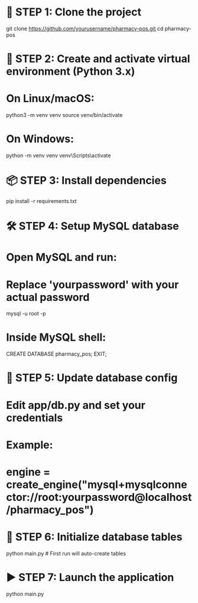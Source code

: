 # 📁 STEP 1: Clone the project
git clone https://github.com/yourusername/pharmacy-pos.git
cd pharmacy-pos

# 🧪 STEP 2: Create and activate virtual environment (Python 3.x)
# On Linux/macOS:
python3 -m venv venv
source venv/bin/activate

# On Windows:
python -m venv venv
venv\Scripts\activate

# 📦 STEP 3: Install dependencies
pip install -r requirements.txt

# 🛠️ STEP 4: Setup MySQL database
# Open MySQL and run:
# Replace 'yourpassword' with your actual password
mysql -u root -p

# Inside MySQL shell:
CREATE DATABASE pharmacy_pos;
EXIT;

# 📝 STEP 5: Update database config
# Edit app/db.py and set your credentials
# Example:
# engine = create_engine("mysql+mysqlconnector://root:yourpassword@localhost/pharmacy_pos")

# 🧱 STEP 6: Initialize database tables
python main.py  # First run will auto-create tables

# ▶️ STEP 7: Launch the application
python main.py
